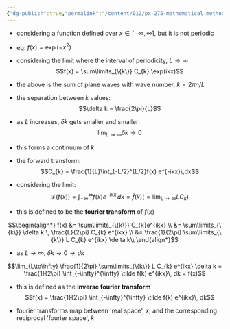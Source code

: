 ```yaml
---
{"dg-publish":true,"permalink":"/content/012/px-275-mathematical-methods/term-2/h-fourier-series-and-transforms/px-275-h3-fourier-transforms/","noteIcon":"1","created":"2025-08-27T13:15:23.754+01:00","updated":"2025-04-11T11:18:38.000+01:00"}
---
```


- considering a function defined over $x \in [-\infty, \infty]$, but it is not periodic
- eg: $f(x) = \exp(-x^{2})$

- considering the limit where the interval of periodicity, $L \to \infty$
$$f(x) = \sum\limits_{\{k\}} C_{k} \exp(ikx)$$
- the above is the sum of plane waves with wave number, $k = 2\pi n/L$
- the separation between $k$ values:
$$\delta k = \frac{2\pi}{L}$$
- as $L$ increases, $\delta k$ gets smaller and smaller
$$\lim_{L\to \infty} \delta k \to 0$$
- this forms a continuum of $k$
- the forward transform:
$$C_{k} = \frac{1}{L}\int_{-L/2}^{L/2}f(x) e^{-ikx}\,dx$$
- considering the limit:
$$\mathcal{F}(f(x)) = \int_{-\infty}^{\infty} f(x) e^{-ikx}\,dx = \tilde f(k)  \bigg(= \lim_{L\to\infty} L C_{k}\bigg) $$
- this is defined to be the **fourier transform** of $f(x)$

$$\begin{align*}
f(x) &= \sum\limits_{\{k\}} C_{k}e^{ikx} \\ 
&= \sum\limits_{\{k\}}  \delta k \, \frac{L}{2\pi} C_{k} e^{ikx} \\ 
&= \frac{1}{2\pi} \sum\limits_{\{k\}}  L C_{k} e^{ikx}  \delta k\\ 
\end{align*}$$
- as $L \to \infty$, $\delta k \to 0 \to dk$

$$\lim_{L\to\infty} \frac{1}{2\pi} \sum\limits_{\{k\}}  L C_{k} e^{ikx}  \delta k = \frac{1}{2\pi} \int_{-\infty}^{\infty} \tilde f(k) e^{ikx}\, dk = f(x)$$
- this is defined as the **inverse fourier transform**
$$f(x) = \frac{1}{2\pi} \int_{-\infty}^{\infty} \tilde f(k) e^{ikx}\, dk$$

- fourier transforms map between 'real space', $x$, and the corresponding reciprocal 'fourier space', $k$
